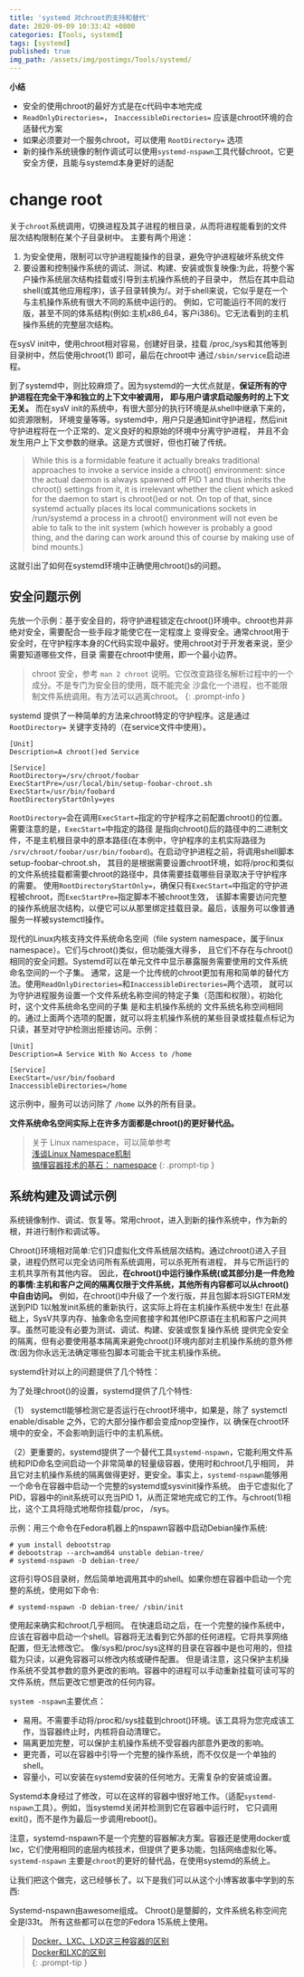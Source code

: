 ```yaml
---
title: 'systemd 对chroot的支持和替代'
date: 2020-09-09 10:33:42 +0800
categories: [Tools, systemd]
tags: [systemd]
published: true
img_path: /assets/img/postimgs/Tools/systemd/
---
```



**小结**  
* 安全的使用chroot的最好方式是在c代码中本地完成
* `ReadOnlyDirectories=`， `InaccessibleDirectories=`  应该是chroot环境的合适替代方案
* 如果必须要对一个服务chroot，可以使用 `RootDirectory=` 选项
* 新的操作系统镜像的制作调试可以使用`systemd-nspawn`工具代替chroot，它更安全方便，且能与systemd本身更好的适配


# change root

关于`chroot`系统调用，切换进程及其子进程的根目录，从而将进程能看到的文件层次结构限制在某个子目录树中。
主要有两个用途：
1. 为安全使用，限制可以守护进程能操作的目录，避免守护进程破坏系统文件
2. 要设置和控制操作系统的调试、测试、构建、安装或恢复映像:为此，将整个客户操作系统层次结构挂载或引导到主机操作系统的子目录中，
   然后在其中启动shell(或其他应用程序)，该子目录转换为/。对于shell来说，它似乎是在一个与主机操作系统有很大不同的系统中运行的。
   例如，它可能运行不同的发行版，甚至不同的体系结构(例如:主机x86_64，客户i386)。它无法看到的主机操作系统的完整层次结构。


在sysV init中，使用chroot相对容易，创建好目录，挂载 /proc,/sys和其他等到目录树中，然后使用chroot(1) 即可，最后在chroot中
通过`/sbin/service`启动进程。

到了systemd中，则比较麻烦了。因为systemd的一大优点就是，**保证所有的守护进程在完全干净和独立的上下文中被调用，**
**即与用户请求启动服务时的上下文无关。** 而在sysV init的系统中，有很大部分的执行环境是从shell中继承下来的，如资源限制，
环境变量等等。systemd中，用户只是通知init守护进程，然后init守护进程将在一个正常的、定义良好的和原始的环境中分离守护进程，
并且不会发生用户上下文参数的继承。这是方式很好，但也打破了传统。

>While this is a formidable feature it actually breaks traditional approaches to invoke a service 
inside a chroot() environment: since the actual daemon is always spawned off PID 1 and thus inherits 
the chroot() settings from it, it is irrelevant whether the client which asked for the daemon to start 
is chroot()ed or not.  On top of that, since systemd actually places its local communications sockets 
in /run/systemd a process in a chroot() environment will not even be able to talk to the init system 
(which however is probably a good thing, and the daring can work around this of course by making use 
of bind mounts.)


这就引出了如何在systemd环境中正确使用chroot()s的问题。

## 安全问题示例

先放一个示例：基于安全目的，将守护进程锁定在chroot()环境中。chroot也并非绝对安全，需要配合一些手段才能使它在一定程度上
变得安全。通常chroot用于安全时，在守护程序本身的C代码实现中最好。使用chroot对于开发者来说，至少需要知道哪些文件，目录
需要在chroot中使用，即一个最小边界。


> chroot 安全，参考 `man 2 chroot` 说明。它仅改变路径名解析过程中的一个成分。不是专门为安全目的使用，既不能完全
> 沙盒化一个进程，也不能限制文件系统调用。有方法可以逃离chroot。
{: .prompt-info }


systemd 提供了一种简单的方法来chroot特定的守护程序。这是通过 `RootDirectory=` 关键字支持的（在service文件中使用）。

```
[Unit]
Description=A chroot()ed Service

[Service]
RootDirectory=/srv/chroot/foobar
ExecStartPre=/usr/local/bin/setup-foobar-chroot.sh
ExecStart=/usr/bin/foobard
RootDirectoryStartOnly=yes
```

`RootDirectory=`会在调用`ExecStart=`指定的守护程序之前配置chroot()的位置。需要注意的是，`ExecStart=`中指定的路径
是指向chroot()后的路径中的二进制文件，不是主机根目录中的原本路径(在本例中，守护程序的主机实际路径为
`/srv/chroot/foobar/usr/bin/foobard`)。在启动守护进程之前，将调用shell脚本setup-foobar-chroot.sh，
其目的是根据需要设置chroot环境，如将/proc和类似的文件系统挂载都需要chroot的路径中，具体需要挂载哪些目录取决于守护程序的需要。
使用`RootDirectoryStartOnly=`，确保只有`ExecStart=`中指定的守护进程被chroot，而`ExecStartPre=`指定脚本不被chroot生效，
该脚本需要访问完整的操作系统层次结构，以便它可以从那里绑定挂载目录。最后，该服务可以像普通服务一样被systemctl操作。


现代的Linux内核支持文件系统命名空间（file system namespace，属于linux namespace）。它们与chroot()类似，但功能强大得多，
且它们不存在与chroot()相同的安全问题。Systemd可以在单元文件中显示暴露服务需要使用的文件系统命名空间的一个子集。
通常，这是一个比传统的chroot更加有用和简单的替代方法。使用`ReadOnlyDirectories=`和`InaccessibleDirectories=`两个选项，
就可以为守护进程服务设置一个文件系统名称空间的特定子集（范围和权限）。初始化时，这个文件系统命名空间的子集 是和主机操作系统的
文件系统名称空间相同的。通过上面两个选项的配置，就可以将主机操作系统的某些目录或挂载点标记为只读，甚至对守护检测出拒接访问。示例：

```
[Unit]
Description=A Service With No Access to /home

[Service]
ExecStart=/usr/bin/foobard
InaccessibleDirectories=/home
```

这示例中，服务可以访问除了 `/home` 以外的所有目录。

**文件系统命名空间实际上在许多方面都是chroot()的更好替代品。**


> 关于 Linux namespace，可以简单参考  
> [浅谈Linux Namespace机制](https://zhuanlan.zhihu.com/p/73248894)  
> [搞懂容器技术的基石： namespace](https://zhuanlan.zhihu.com/p/443605569)
{: .prompt-tip }


## 系统构建及调试示例

系统镜像制作、调试、恢复等。常用chroot，进入到新的操作系统中，作为新的根，并进行制作和调试等。

Chroot()环境相对简单:它们只虚拟化文件系统层次结构。通过chroot()进入子目录，进程仍然可以完全访问所有系统调用，可以杀死所有进程，
并与它所运行的主机共享所有其他内容。
因此，**在chroot()中运行操作系统(或其部分)是一件危险的事情:主机和客户之间的隔离仅限于文件系统，其他所有内容都可以从chroot()中自由访问。**
例如，在chroot()中升级了一个发行版，并且包脚本将SIGTERM发送到PID 1以触发init系统的重新执行，这实际上将在主机操作系统中发生!
在此基础上，SysV共享内存、抽象命名空间套接字和其他IPC原语在主机和客户之间共享。虽然可能没有必要为测试、调试、构建、安装或恢复操作系统
提供完全安全的隔离，但有必要使用基本隔离来避免chroot()环境内部对主机操作系统的意外修改:因为你永远无法确定哪些包脚本可能会干扰主机操作系统。

systemd针对以上的问题提供了几个特性：


为了处理chroot()的设置，systemd提供了几个特性:

（1） systemctl能够检测它是否运行在chroot环境中，如果是，除了 systemctl enable/disable 之外，它的大部分操作都会变成nop空操作，以
确保在chroot环境中的安全，不会影响到运行中的主机系统。

（2）更重要的，systemd提供了一个替代工具`systemd-nspawn`，它能利用文件系统和PID命名空间启动一个非常简单的轻量级容器，使用时和chroot几乎相同，
并且它对主机操作系统的隔离做得更好，更安全。事实上，`systemd-nspawn`能够用一个命令在容器中启动一个完整的systemd或sysvinit操作系统。
由于它虚拟化了PID，容器中的init系统可以充当PID 1，从而正常地完成它的工作。与chroot(1)相比，这个工具将隐式地帮你挂载/proc， /sys。

示例：用三个命令在Fedora机器上的nspawn容器中启动Debian操作系统:
```console
# yum install debootstrap
# debootstrap --arch=amd64 unstable debian-tree/
# systemd-nspawn -D debian-tree/
```

这将引导OS目录树，然后简单地调用其中的shell。如果你想在容器中启动一个完整的系统，使用如下命令:

```console
# systemd-nspawn -D debian-tree/ /sbin/init
```

使用起来确实和chroot几乎相同。
在快速启动之后，在一个完整的操作系统中，应该在容器中启动一个shell。容器将无法看到它外部的任何进程。它将共享网络配置，但无法修改它。
像/sys和/proc/sys这样的目录在容器中是也可用的，但挂载为只读，以避免容器可以修改内核或硬件配置。
但是请注意，这只保护主机操作系统不受其参数的意外更改的影响。容器中的进程可以手动重新挂载可读可写的文件系统，然后更改它想更改的任何内容。

`system -nspawn`主要优点：
* 易用。不需要手动将/proc和/sys挂载到chroot()环境。该工具将为您完成该工作，当容器终止时，内核将自动清理它。
* 隔离更加完整，可以保护主机操作系统不受容器内部意外更改的影响。
* 更完善，可以在容器中引导一个完整的操作系统，而不仅仅是一个单独的shell。
* 容量小，可以安装在systemd安装的任何地方。无需复杂的安装或设置。

Systemd本身经过了修改，可以在这样的容器中很好地工作。（适配`systemd-nspawn`工具）。例如，当systemd关闭并检测到它在容器中运行时，
它只调用exit()，而不是作为最后一步调用reboot()。

注意，systemd-nspawn不是一个完整的容器解决方案。容器还是使用docker或lxc，它们使用相同的底层内核技术，但提供了更多功能，包括网络虚拟化等。
`systemd-nspawn` 主要是`chroot`的更好的替代品，在使用systemd的系统上。

让我们把这个做完，这已经够长了。以下是我们可以从这个小博客故事中学到的东西:

Systemd-nspawn由awesome组成。
Chroot()是蹩脚的，文件系统名称空间完全是l33t。
所有这些都可以在您的Fedora 15系统上使用。

> [Docker、LXC、LXD这三种容器的区别](https://blog.csdn.net/zhengmx100/article/details/79415742)  
> [Docker和LXC的区别](https://zhuanlan.zhihu.com/p/411276481)  
{: .prompt-tip }

